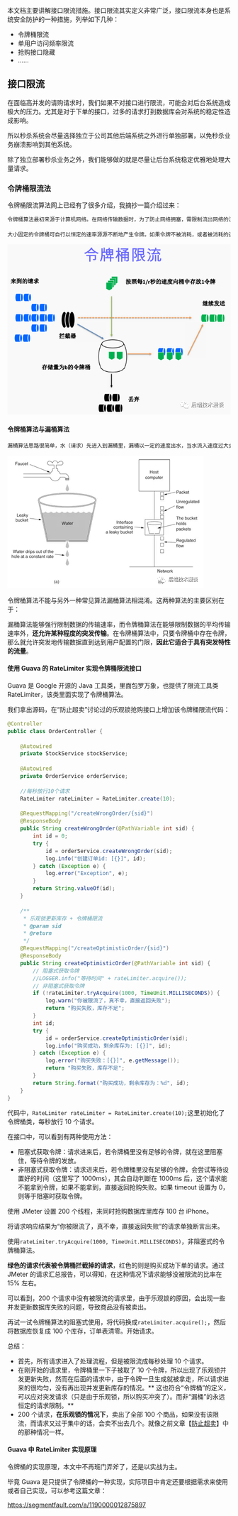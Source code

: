 本文档主要讲解接口限流措施。接口限流其实定义非常广泛，接口限流本身也是系统安全防护的一种措施，列举如下几种：

- 令牌桶限流
- 单用户访问频率限流
- 抢购接口隐藏
- ……

## 接口限流

在面临高并发的请购请求时，我们如果不对接口进行限流，可能会对后台系统造成极大的压力。尤其是对于下单的接口，过多的请求打到数据库会对系统的稳定性造成影响。

所以秒杀系统会尽量选择独立于公司其他后端系统之外进行单独部署，以免秒杀业务崩溃影响到其他系统。

除了独立部署秒杀业务之外，我们能够做的就是尽量让后台系统稳定优雅地处理大量请求。

### 令牌桶限流法

令牌桶限流算法网上已经有了很多介绍，我摘抄一篇介绍过来：

```txt
令牌桶算法最初来源于计算机网络。在网络传输数据时，为了防止网络拥塞，需限制流出网络的流量，使流量以比较均匀的速度向外发送。令牌桶算法就实现了这个功能，可控制发送到网络上数据的数目，并允许突发数据的发送。

大小固定的令牌桶可自行以恒定的速率源源不断地产生令牌。如果令牌不被消耗，或者被消耗的速度小于产生的速度，令牌就会不断地增多，直到把桶填满。后面再产生的令牌就会从桶中溢出。最后桶中可以保存的最大令牌数永远不会超过桶的大小。
```

![令牌桶限流](%E4%BB%A4%E7%89%8C%E6%A1%B6%E9%99%90%E6%B5%81.assets/640.png)

#### 令牌桶算法与漏桶算法

```txt
漏桶算法思路很简单，水（请求）先进入到漏桶里，漏桶以一定的速度出水，当水流入速度过大会直接溢出，可以看出漏桶算法能强行限制数据的传输速率。
```

![图片](%E4%BB%A4%E7%89%8C%E6%A1%B6%E9%99%90%E6%B5%81.assets/640-20210127104843732.png)

令牌桶算法不能与另外一种常见算法漏桶算法相混淆。这两种算法的主要区别在于：

漏桶算法能够强行限制数据的传输速率，而令牌桶算法在能够限制数据的平均传输速率外，**还允许某种程度的突发传输**。在令牌桶算法中，只要令牌桶中存在令牌，那么就允许突发地传输数据直到达到用户配置的门限，**因此它适合于具有突发特性的流量**。

#### 使用 Guava 的 RateLimiter 实现令牌桶限流接口

Guava 是 Google 开源的 Java 工具类，里面包罗万象，也提供了限流工具类 RateLimiter，该类里面实现了令牌桶算法。

我们拿出源码，在“防止超卖”讨论过的乐观锁抢购接口上增加该令牌桶限流代码：

```java
@Controller
public class OrderController {

    @Autowired
    private StockService stockService;

    @Autowired
    private OrderService orderService;

    //每秒放行10个请求
    RateLimiter rateLimiter = RateLimiter.create(10);

    @RequestMapping("/createWrongOrder/{sid}")
    @ResponseBody
    public String createWrongOrder(@PathVariable int sid) {
        int id = 0;
        try {
            id = orderService.createWrongOrder(sid);
            log.info("创建订单id: [{}]", id);
        } catch (Exception e) {
            log.error("Exception", e);
        }
        return String.valueOf(id);
    }

    /**
     * 乐观锁更新库存 + 令牌桶限流
     * @param sid
     * @return
     */
    @RequestMapping("/createOptimisticOrder/{sid}")
    @ResponseBody
    public String createOptimisticOrder(@PathVariable int sid) {
        // 阻塞式获取令牌
        //LOGGER.info("等待时间" + rateLimiter.acquire());
        // 非阻塞式获取令牌
        if (!rateLimiter.tryAcquire(1000, TimeUnit.MILLISECONDS)) {
            log.warn("你被限流了，真不幸，直接返回失败");
            return "购买失败，库存不足";
        }
        int id;
        try {
            id = orderService.createOptimisticOrder(sid);
            log.info("购买成功，剩余库存为: [{}]", id);
        } catch (Exception e) {
            log.error("购买失败：[{}]", e.getMessage());
            return "购买失败，库存不足";
        }
        return String.format("购买成功，剩余库存为：%d", id);
    }
}
```

代码中，`RateLimiter rateLimiter = RateLimiter.create(10);`这里初始化了令牌桶类，每秒放行 10 个请求。

在接口中，可以看到有两种使用方法：

- 阻塞式获取令牌：请求进来后，若令牌桶里没有足够的令牌，就在这里阻塞住，等待令牌的发放。
- 非阻塞式获取令牌：请求进来后，若令牌桶里没有足够的令牌，会尝试等待设置好的时间（这里写了 1000ms），其会自动判断在 1000ms 后，这个请求能不能拿到令牌，如果不能拿到，直接返回抢购失败。如果 timeout 设置为
  0，则等于阻塞时获取令牌。

使用 JMeter 设置 200 个线程，来同时抢购数据库里库存 100 台 iPhone。

将请求响应结果为“你被限流了，真不幸，直接返回失败”的请求单独断言出来。

使用`rateLimiter.tryAcquire(1000, TimeUnit.MILLISECONDS)`，非阻塞式的令牌桶算法。

**绿色的请求代表被令牌桶拦截掉的请求**，红色的则是购买成功下单的请求。通过 JMeter 的请求汇总报告，可以得知，在这种情况下请求能够没被限流的比率在 15% 左右。

可以看到，200 个请求中没有被限流的请求里，由于乐观锁的原因，会出现一些并发更新数据库失败的问题，导致商品没有被卖出。

再试一试令牌桶算法的阻塞式使用，将代码换成`rateLimiter.acquire();`，然后将数据库恢复成 100 个库存，订单表清零。开始请求。

总结：

- 首先，所有请求进入了处理流程，但是被限流成每秒处理 10 个请求。
- 在刚开始的请求里，令牌桶里一下子被取了 10 个令牌，所以出现了乐观锁并发更新失败，然而在后面的请求中，由于令牌一旦生成就被拿走，所以请求进来的很均匀，没有再出现并发更新库存的情况。**
  这也符合“令牌桶”的定义，可以应对突发请求（只是由于乐观锁，所以购买冲突了）。而非“漏桶”的永远恒定的请求限制。**
- 200 个请求，**在乐观锁的情况下**，卖出了全部 100
  个商品，如果没有该限流，而请求又过于集中的话，会卖不出去几个。就像之前文章【[防止超卖](https://github.com/MrShadowalker/miaosha/blob/master/doc/%E9%98%B2%E6%AD%A2%E8%B6%85%E5%8D%96.md)】中的那种情况一样。

#### Guava 中 RateLimiter 实现原理

令牌桶的实现原理，本文中不再班门弄斧了，还是以实战为主。

毕竟 Guava 是只提供了令牌桶的一种实现，实际项目中肯定还要根据需求来使用或者自己实现，可以参考这篇文章：

https://segmentfault.com/a/1190000012875897